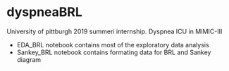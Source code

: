 # dyspneaBRL
University of pittburgh 2019 summeri internship. Dyspnea ICU in MIMIC-III

* EDA_BRL notebook contains most of the exploratory data analysis
* Sankey_BRL notebook contains formating data for BRL and Sankey diagram
